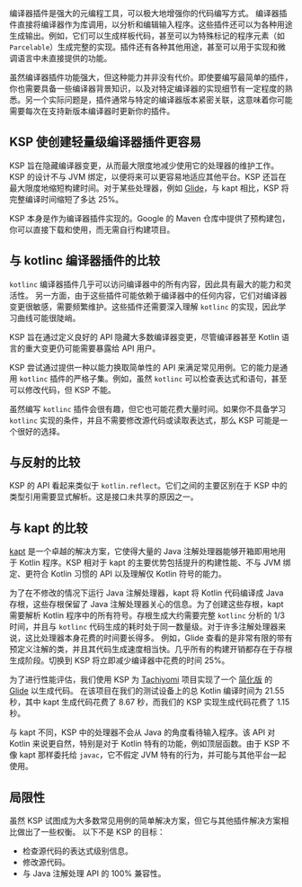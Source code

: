 [//]: # (title: 为什么选择 KSP)

编译器插件是强大的元编程工具，可以极大地增强你的代码编写方式。
编译器插件直接将编译器作为库调用，以分析和编辑输入程序。这些插件还可以为各种用途生成输出。例如，它们可以生成样板代码，甚至可以为特殊标记的程序元素（如 `Parcelable`）生成完整的实现。插件还有各种其他用途，甚至可以用于实现和微调语言中未直接提供的功能。

虽然编译器插件功能强大，但这种能力并非没有代价。即使要编写最简单的插件，你也需要具备一些编译器背景知识，以及对特定编译器的实现细节有一定程度的熟悉。另一个实际问题是，插件通常与特定的编译器版本紧密关联，这意味着你可能需要每次在支持新版本编译器时更新你的插件。

## KSP 使创建轻量级编译器插件更容易

KSP 旨在隐藏编译器变更，从而最大限度地减少使用它的处理器的维护工作。KSP 的设计不与 JVM 绑定，以便将来可以更容易地适应其他平台。KSP 还旨在最大限度地缩短构建时间。对于某些处理器，例如 [Glide](https://github.com/bumptech/glide)，与 kapt 相比，KSP 将完整编译时间缩短了多达 25%。

KSP 本身是作为编译器插件实现的。Google 的 Maven 仓库中提供了预构建包，你可以直接下载和使用，而无需自行构建项目。

## 与 kotlinc 编译器插件的比较

`kotlinc` 编译器插件几乎可以访问编译器中的所有内容，因此具有最大的能力和灵活性。
另一方面，由于这些插件可能依赖于编译器中的任何内容，它们对编译器变更很敏感，需要频繁维护。这些插件还需要深入理解 `kotlinc` 的实现，因此学习曲线可能很陡峭。

KSP 旨在通过定义良好的 API 隐藏大多数编译器变更，尽管编译器甚至 Kotlin 语言的重大变更仍可能需要暴露给 API 用户。

KSP 尝试通过提供一种以能力换取简单性的 API 来满足常见用例。它的能力是通用 `kotlinc` 插件的严格子集。例如，虽然 `kotlinc` 可以检查表达式和语句，甚至可以修改代码，但 KSP 不能。

虽然编写 `kotlinc` 插件会很有趣，但它也可能花费大量时间。如果你不具备学习 `kotlinc` 实现的条件，并且不需要修改源代码或读取表达式，那么 KSP 可能是一个很好的选择。

## 与反射的比较

KSP 的 API 看起来类似于 `kotlin.reflect`。它们之间的主要区别在于 KSP 中的类型引用需要显式解析。这是接口未共享的原因之一。

## 与 kapt 的比较

[kapt](kapt.md) 是一个卓越的解决方案，它使得大量的 Java 注解处理器能够开箱即用地用于 Kotlin 程序。KSP 相对于 kapt 的主要优势包括提升的构建性能、不与 JVM 绑定、更符合 Kotlin 习惯的 API 以及理解仅 Kotlin 符号的能力。

为了在不修改的情况下运行 Java 注解处理器，kapt 将 Kotlin 代码编译成 Java 存根，这些存根保留了 Java 注解处理器关心的信息。为了创建这些存根，kapt 需要解析 Kotlin 程序中的所有符号。存根生成大约需要完整 `kotlinc` 分析的 1/3 时间，并且与 `kotlinc` 代码生成的耗时处于同一数量级。对于许多注解处理器来说，这比处理器本身花费的时间要长得多。
例如，Glide 查看的是非常有限的带有预定义注解的类，并且其代码生成速度相当快。几乎所有的构建开销都存在于存根生成阶段。切换到 KSP 将立即减少编译器中花费的时间 25%。

为了进行性能评估，我们使用 KSP 为 [Tachiyomi](https://github.com/tachiyomiorg) 项目实现了一个 [简化版](https://github.com/google/ksp/releases/download/1.4.10-dev-experimental-20200924/miniGlide.zip) 的 [Glide](https://github.com/bumptech/glide) 以生成代码。
在该项目在我们的测试设备上的总 Kotlin 编译时间为 21.55 秒，其中 kapt 生成代码花费了 8.67 秒，而我们的 KSP 实现生成代码花费了 1.15 秒。

与 kapt 不同，KSP 中的处理器不会从 Java 的角度看待输入程序。该 API 对 Kotlin 来说更自然，特别是对于 Kotlin 特有的功能，例如顶层函数。由于 KSP 不像 kapt 那样委托给 `javac`，它不假定 JVM 特有的行为，并可能与其他平台一起使用。

## 局限性

虽然 KSP 试图成为大多数常见用例的简单解决方案，但它与其他插件解决方案相比做出了一些权衡。
以下不是 KSP 的目标：

*   检查源代码的表达式级别信息。
*   修改源代码。
*   与 Java 注解处理 API 的 100% 兼容性。